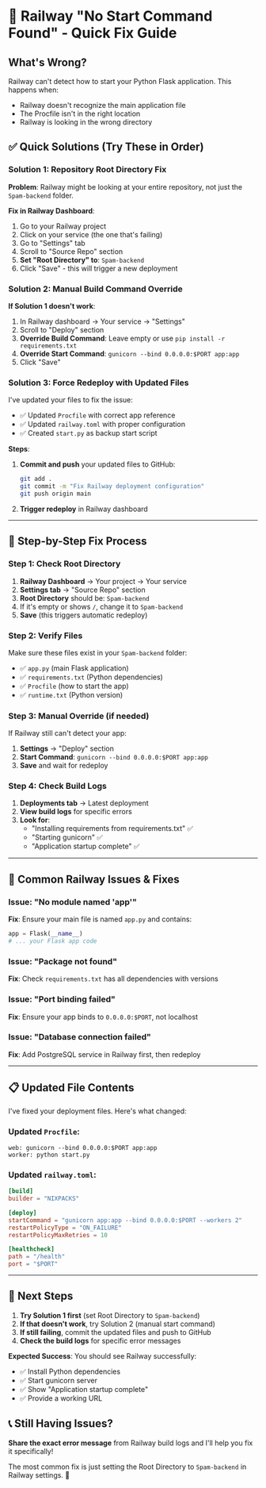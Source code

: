 # 🚨 Railway "No Start Command Found" - Quick Fix Guide

## What's Wrong?
Railway can't detect how to start your Python Flask application. This happens when:
- Railway doesn't recognize the main application file
- The Procfile isn't in the right location
- Railway is looking in the wrong directory

## ✅ Quick Solutions (Try These in Order)

### Solution 1: Repository Root Directory Fix

**Problem**: Railway might be looking at your entire repository, not just the `Spam-backend` folder.

**Fix in Railway Dashboard**:
1. Go to your Railway project
2. Click on your service (the one that's failing)  
3. Go to "Settings" tab
4. Scroll to "Source Repo" section
5. **Set "Root Directory" to**: `Spam-backend`
6. Click "Save" - this will trigger a new deployment

### Solution 2: Manual Build Command Override

**If Solution 1 doesn't work**:
1. In Railway dashboard → Your service → "Settings"
2. Scroll to "Deploy" section
3. **Override Build Command**: Leave empty or use `pip install -r requirements.txt`
4. **Override Start Command**: `gunicorn --bind 0.0.0.0:$PORT app:app`
5. Click "Save"

### Solution 3: Force Redeploy with Updated Files

I've updated your files to fix the issue:
- ✅ Updated `Procfile` with correct app reference
- ✅ Updated `railway.toml` with proper configuration  
- ✅ Created `start.py` as backup start script

**Steps**:
1. **Commit and push** your updated files to GitHub:
   ```bash
   git add .
   git commit -m "Fix Railway deployment configuration"
   git push origin main
   ```
2. **Trigger redeploy** in Railway dashboard

---

## 🔧 Step-by-Step Fix Process

### Step 1: Check Root Directory
1. **Railway Dashboard** → Your project → Your service
2. **Settings tab** → "Source Repo" section  
3. **Root Directory** should be: `Spam-backend`
4. If it's empty or shows `/`, change it to `Spam-backend`
5. **Save** (this triggers automatic redeploy)

### Step 2: Verify Files
Make sure these files exist in your `Spam-backend` folder:
- ✅ `app.py` (main Flask application)
- ✅ `requirements.txt` (Python dependencies)
- ✅ `Procfile` (how to start the app)
- ✅ `runtime.txt` (Python version)

### Step 3: Manual Override (if needed)
If Railway still can't detect your app:
1. **Settings** → "Deploy" section
2. **Start Command**: `gunicorn --bind 0.0.0.0:$PORT app:app`
3. **Save** and wait for redeploy

### Step 4: Check Build Logs
1. **Deployments tab** → Latest deployment
2. **View build logs** for specific errors
3. **Look for**:
   - "Installing requirements from requirements.txt" ✅
   - "Starting gunicorn" ✅
   - "Application startup complete" ✅

---

## 🐛 Common Railway Issues & Fixes

### Issue: "No module named 'app'"
**Fix**: Ensure your main file is named `app.py` and contains:
```python
app = Flask(__name__)
# ... your Flask app code
```

### Issue: "Package not found"
**Fix**: Check `requirements.txt` has all dependencies with versions

### Issue: "Port binding failed"  
**Fix**: Ensure your app binds to `0.0.0.0:$PORT`, not localhost

### Issue: "Database connection failed"
**Fix**: Add PostgreSQL service in Railway first, then redeploy

---

## 📋 Updated File Contents

I've fixed your deployment files. Here's what changed:

### Updated `Procfile`:
```
web: gunicorn --bind 0.0.0.0:$PORT app:app
worker: python start.py
```

### Updated `railway.toml`:
```toml
[build]
builder = "NIXPACKS"

[deploy]
startCommand = "gunicorn app:app --bind 0.0.0.0:$PORT --workers 2"
restartPolicyType = "ON_FAILURE"
restartPolicyMaxRetries = 10

[healthcheck]
path = "/health"
port = "$PORT"
```

---

## 🚀 Next Steps

1. **Try Solution 1 first** (set Root Directory to `Spam-backend`)
2. **If that doesn't work**, try Solution 2 (manual start command)
3. **If still failing**, commit the updated files and push to GitHub
4. **Check the build logs** for specific error messages

**Expected Success**: You should see Railway successfully:
- ✅ Install Python dependencies
- ✅ Start gunicorn server  
- ✅ Show "Application startup complete"
- ✅ Provide a working URL

## 📞 Still Having Issues?

**Share the exact error message** from Railway build logs and I'll help you fix it specifically!

The most common fix is just setting the Root Directory to `Spam-backend` in Railway settings. 🎯
